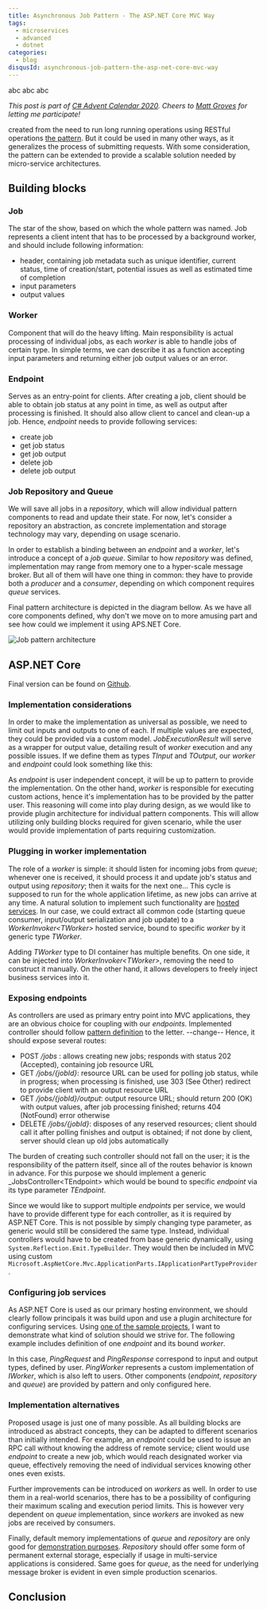 ```yaml
---
title: Asynchronous Job Pattern - The ASP.NET Core MVC Way
tags:
  - microservices
  - advanced
  - dotnet
categories:
  - blog
disqusId: asynchronous-job-pattern-the-asp-net-core-mvc-way
---
```


abc abc abc

<!-- more -->

_This post is part of [C# Advent Calendar 2020](https://www.csadvent.christmas/). Cheers to [Matt Groves](https://twitter.com/mgroves) for letting me participate!_

created from the need to run long running operations using RESTful operations [the pattern](http://restalk-patterns.org/long-running-operation-polling.html). But it could be used in many other ways, as it generalizes the process of submitting requests. With some consideration, the pattern can be extended to provide a scalable solution needed by micro-service architectures.  

## Building blocks

### Job

The star of the show, based on which the whole pattern was named. Job represents a client intent that has to be processed by a background worker, and should include following information:

* header, containing job metadata such as unique identifier, current status, time of creation/start, potential issues as well as estimated time of completion
* input parameters
* output values

### Worker

Component that will do the heavy lifting. Main responsibility is actual processing of individual jobs, as each _worker_ is able to handle jobs of certain type. In simple terms, we can describe it as a function accepting input parameters and returning either job output values or an error.

### Endpoint

Serves as an entry-point for clients. After creating a job, client should be able to obtain job status at any point in time, as well as output after processing is finished. It should also allow client to cancel and clean-up a job. Hence, _endpoint_ needs to provide following services:

* create job
* get job status
* get job output
* delete job
* delete job output

### Job Repository and Queue

We will save all jobs in a _repository_, which will allow individual pattern components to read and update their state. For now, let's consider a repository an abstraction, as concrete implementation and storage technology may vary, depending on usage scenario.

In order to establish a binding between an _endpoint_ and a _worker_, let's introduce a concept of a _job queue_. Similar to how _repository_ was defined, implementation may range from memory one to a hyper-scale message broker. But all of them will have one thing in common: they have to provide both a _producer_ and a _consumer_, depending on which component requires _queue_ services.

Final pattern architecture is depicted in the diagram bellow. As we have all core components defined, why don't we move on to more amusing part and see how could we implement it using APS.NET Core.

![Job pattern architecture](architecture.png)

## ASP.NET Core

Final version can be found on [Github](https://github.com/uveta/extensions-jobs).

### Implementation considerations

In order to make the implementation as universal as possible, we need to limit out inputs and outputs to one of each. If multiple values are expected, they could be provided via a custom model. _JobExecutionResult_ will serve as a wrapper for output value, detailing result of _worker_ execution and any possible issues. If we define them as types _TInput_ and _TOutput_, our _worker_ and _endpoint_ could look something like this:

<script src="https://gist.github.com/uveta/85943b7354871239058c4b45ffca8ee9.js"></script>
<script src="https://gist.github.com/uveta/9ebe4d6514c8bf6d22dca908eeeb0c04.js"></script>

As _endpoint_ is user independent concept, it will be up to pattern to provide the implementation. On the other hand, _worker_ is responsible for executing custom actions, hence it's implementation has to be provided by the patter user. This reasoning will come into play during design, as we would like to provide plugin architecture for individual pattern components. This will allow utilizing only building blocks required for given scenario, while the user would provide implementation of parts requiring customization.

### Plugging in worker implementation

The role of a _worker_ is simple: it should listen for incoming jobs from _queue_; whenever one is received, it should process it and update job's status and output using _repository_; then it waits for the next one... This cycle is supposed to run for the whole application lifetime, as new jobs can arrive at any time. A natural solution to implement such functionality are [hosted services](https://docs.microsoft.com/en-us/aspnet/core/fundamentals/host/hosted-services). In our case, we could extract all common code (starting queue consumer, input/output serialization and job update) to a _WorkerInvoker&lt;TWorker&gt;_ hosted service, bound to specific _worker_ by it generic type _TWorker_.

Adding _TWorker_ type to DI container has multiple benefits. On one side, it can be injected into _WorkerInvoker&lt;TWorker&gt;_, removing the need to construct it manually. On the other hand, it allows developers to freely inject business services into it.

### Exposing endpoints

As controllers are used as primary entry point into MVC applications, they are an obvious choice for coupling with our _endpoints_. Implemented controller should follow [pattern definition](http://restalk-patterns.org/long-running-operation-polling.html) to the letter. --change-- Hence, it should expose several routes:

* POST _/jobs_ : allows creating new jobs; responds with status 202 (Accepted), containing job resource URL
* GET _/jobs/{jobId}_: resource URL can be used for polling job status, while in progress; when processing is finished, use 303 (See Other) redirect to provide client with an output resource URL
* GET _/jobs/{jobId}/output_: output resource URL; should return 200 (OK) with output values, after job processing finished; returns 404 (NotFound) error otherwise
* DELETE _/jobs/{jobId}_: disposes of any reserved resources; client should call it after polling finishes and output is obtained; if not done by client, server should clean up old jobs automatically

The burden of creating such controller should not fall on the user; it is the responsibility of the pattern itself, since all of the routes behavior is known in advance. For this purpose we should implement a generic _JobsController&lt;TEndpoint&gt; which would be bound to specific _endpoint_ via its type parameter _TEndpoint_.

Since we would like to support multiple _endpoints_ per service, we would have to provide different type for each controller, as it is required by ASP.NET Core. This is not possible by simply changing type parameter, as generic would still be considered the same type. Instead, individual controllers would have to be created from base generic dynamically, using `System.Reflection.Emit.TypeBuilder`. They would then be included in MVC using custom `Microsoft.AspNetCore.Mvc.ApplicationParts.IApplicationPartTypeProvider`.

### Configuring job services

As ASP.NET Core is used as our primary hosting environment, we should clearly follow principals it was build upon and use a plugin architecture for configuring services. Using [one of the sample projects](https://github.com/uveta/extensions-jobs/tree/main/samples/MvcDemo), I want to demonstrate what kind of solution should we strive for. The following example includes definition of one _endpoint_ and its bound _worker_.

<script src="https://gist.github.com/uveta/777c12716df3015ebc67a651916bea23.js"></script>

In this case, _PingRequest_ and _PingResponse_ correspond to input and output types, defined by user. _PingWorker_ represents a custom implementation of _IWorker_, which is also left to users. Other components (_endpoint_, _repository_ and _queue_) are provided by pattern and only configured here.

### Implementation alternatives

Proposed usage is just one of many possible. As all building blocks are introduced as abstract concepts, they can be adapted to different scenarios than initially intended. For example, an _endpoint_ could be used to issue an RPC call without knowing the address of remote service; client would use _endpoint_ to create a new job, which would reach designated worker via queue, effectively removing the need of individual services knowing other ones even exists.

Further improvements can be introduced on _workers_ as well. In order to use them in a real-world scenarios, there has to be a possibility of configuring their maximum scaling and execution period limits. This is however very dependent on _queue_ implementation, since _workers_ are invoked as new jobs are received by consumers.

Finally, default memory implementations of _queue_ and _repository_ are only good for [demonstration purposes](https://github.com/uveta/extensions-jobs/tree/main/samples/MvcDemo). _Repository_ should offer some form of permanent external storage, especially if usage in multi-service applications is considered. Same goes for _queue_, as the need for underlying message broker is evident in even simple production scenarios.

## Conclusion

